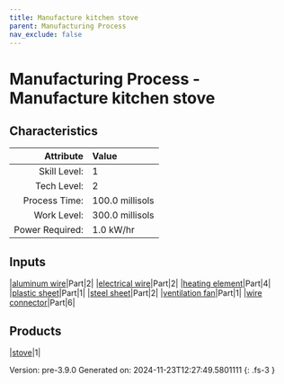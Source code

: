 ```yaml
---
title: Manufacture kitchen stove
parent: Manufacturing Process
nav_exclude: false
---
```

# Manufacturing Process - Manufacture kitchen stove


## Characteristics

| Attribute      | Value |
|--------:|:------|
|Skill Level:|1|
|Tech Level:|2|
|Process Time:|100.0 millisols|
|Work Level:|300.0 millisols|
|Power Required:|1.0 kW/hr|

## Inputs

|[aluminum wire](../part/aluminum-wire.html)|Part|2|
|[electrical wire](../part/electrical-wire.html)|Part|2|
|[heating element](../part/heating-element.html)|Part|4|
|[plastic sheet](../part/plastic-sheet.html)|Part|1|
|[steel sheet](../part/steel-sheet.html)|Part|2|
|[ventilation fan](../part/ventilation-fan.html)|Part|1|
|[wire connector](../part/wire-connector.html)|Part|6|

## Products

|[stove](../part/stove.html)|1|


Version: pre-3.9.0 Generated on: 2024-11-23T12:27:49.5801111
{: .fs-3 }

